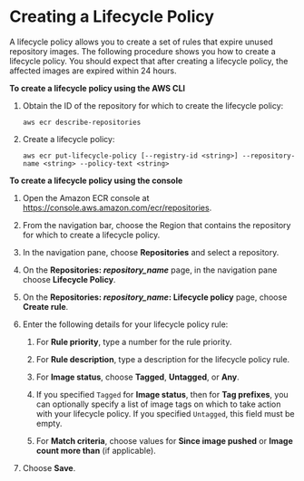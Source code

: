 # Creating a Lifecycle Policy<a name="lp_creation"></a>

A lifecycle policy allows you to create a set of rules that expire unused repository images\. The following procedure shows you how to create a lifecycle policy\. You should expect that after creating a lifecycle policy, the affected images are expired within 24 hours\.

**To create a lifecycle policy using the AWS CLI**

1. Obtain the ID of the repository for which to create the lifecycle policy:

   ```
   aws ecr describe-repositories
   ```

1. Create a lifecycle policy:

   ```
   aws ecr put-lifecycle-policy [--registry-id <string>] --repository-name <string> --policy-text <string>
   ```

**To create a lifecycle policy using the console**

1. Open the Amazon ECR console at [https://console\.aws\.amazon\.com/ecr/repositories](https://console.aws.amazon.com/ecr/repositories)\.

1. From the navigation bar, choose the Region that contains the repository for which to create a lifecycle policy\.

1. In the navigation pane, choose **Repositories** and select a repository\.

1. On the **Repositories: *repository\_name*** page, in the navigation pane choose **Lifecycle Policy**\.

1. On the **Repositories: *repository\_name*: Lifecycle policy** page, choose **Create rule**\.

1. Enter the following details for your lifecycle policy rule:

   1. For **Rule priority**, type a number for the rule priority\.

   1. For **Rule description**, type a description for the lifecycle policy rule\.

   1. For **Image status**, choose **Tagged**, **Untagged**, or **Any**\.

   1. If you specified `Tagged` for **Image status**, then for **Tag prefixes**, you can optionally specify a list of image tags on which to take action with your lifecycle policy\. If you specified `Untagged`, this field must be empty\.

   1. For **Match criteria**, choose values for **Since image pushed** or **Image count more than** \(if applicable\)\.

1. Choose **Save**\.